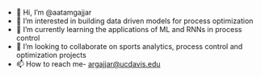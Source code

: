 - 👋 Hi, I’m @aatamgajjar
- 👀 I’m interested in building data driven models for process optimization
- 🌱 I’m currently learning the applications of ML and RNNs in process control
- 💞️ I’m looking to collaborate on sports analytics, process control and optimization projects
- 📫 How to reach me- argajjar@ucdavis.edu

<!---
aatamgajjar/aatamgajjar is a ✨ special ✨ repository because its `README.md` (this file) appears on your GitHub profile.
You can click the Preview link to take a look at your changes.
--->

